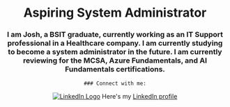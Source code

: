 <div align="center">
    <h1>Aspiring System Administrator</h1>
    <h3>I am Josh, a BSIT graduate, currently working as an IT Support professional in a Healthcare company. I am currently studying to become a system administrator in the future. I am currently reviewing for the MCSA, Azure Fundamentals, and AI Fundamentals certifications.</h3>

    ### Connect with me:

[![LinkedIn Logo](https://example.com/linkedin_logo.png)](https://www.linkedin.com/in/joshuacruzcervantes/)
Here's my [LinkedIn profile](https://www.linkedin.com/in/joshuacruzcervantes/)
